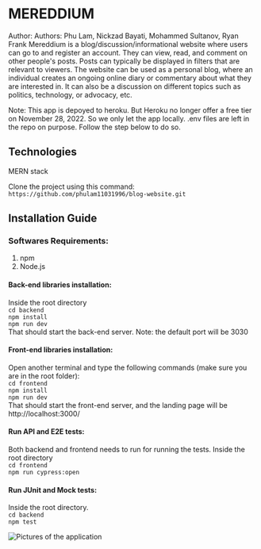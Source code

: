 # MEREDDIUM
Author: Authors: Phu Lam, Nickzad Bayati, Mohammed Sultanov, Ryan Frank
Mereddium is a blog/discussion/informational website where users can go to and register an account. They can view, read, and comment on other people's posts. Posts can typically be displayed in filters that are relevant to viewers. The website can be used as a personal blog, where an individual creates an ongoing online diary or commentary about what they are interested in. It can also be a discussion on different topics such as politics, technology, or advocacy, etc.
 
Note: This app is depoyed to heroku. But Heroku no longer offer a free tier on November 28, 2022.
So we only let the app locally. .env files are left in the repo on purpose. Follow the step below to do so. 

## Technologies
MERN stack

Clone the project using this command:
`https://github.com/phulam11031996/blog-website.git`

## Installation Guide
### Softwares Requirements:
1) npm
2) Node.js

#### Back-end libraries installation:
Inside the root directory<br />
`cd backend` <br />
`npm install` <br />
`npm run dev` <br />
That should start the back-end server. Note: the default port will be 3030

#### Front-end libraries installation:
Open another terminal and type the following commands (make sure you are in the root folder):<br />
`cd frontend`<br />
`npm install`<br />
`npm run dev`<br />
That should start the front-end server, and the landing page will be http://localhost:3000/

#### Run API and E2E tests:
Both backend and frontend needs to run for running the tests. Inside the root directory<br />
`cd frontend`<br />
`npm run cypress:open`<br />

#### Run JUnit and Mock tests:
Inside the root directory.<br />
`cd backend`<br />
`npm test`<br />


![Pictures of the application](https://res.cloudinary.com/dak2sbffy/image/upload/v1687237658/Screen_Shot_2023-06-19_at_9.58.38_PM_wzq6yy.png)
